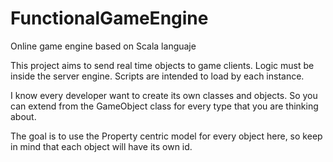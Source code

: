 # FunctionalGameEngine
Online game engine based on Scala languaje

This project aims to send real time objects to game clients. 
Logic must be inside the server engine. 
Scripts are intended to load by each instance.

I know every developer want to create its own classes and objects. So you can extend from the GameObject class for every type that you are thinking about. 

The goal is to use the Property centric model for every object here, so keep in mind that each object will have its own id.
